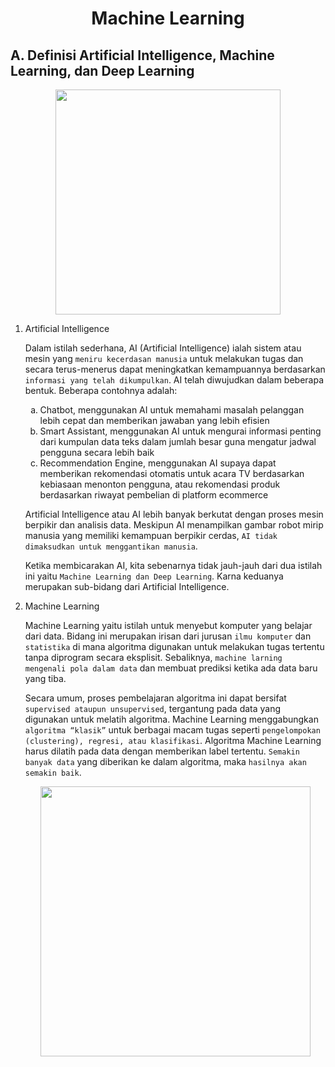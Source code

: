 <h1 align="center"> Machine Learning </h1>

## A. Definisi Artificial Intelligence, Machine Learning, dan Deep Learning

<p align="center">
    <img src="https://user-images.githubusercontent.com/72246401/218114835-964ad3c9-72f5-4a3a-8d7c-e6940c9285dd.png" width="360" style="vertical-align:middle">
</p>

1.  Artificial Intelligence

    Dalam istilah sederhana, AI (Artificial Intelligence) ialah sistem atau mesin yang `meniru kecerdasan manusia` untuk melakukan tugas dan secara terus-menerus dapat meningkatkan kemampuannya berdasarkan `informasi yang telah dikumpulkan`. AI telah diwujudkan dalam beberapa bentuk. Beberapa contohnya adalah:
    
    <ol type="a">
    <li>Chatbot, menggunakan AI untuk memahami masalah pelanggan lebih cepat dan memberikan jawaban yang lebih efisien</li>
    <li>Smart Assistant, menggunakan AI untuk mengurai informasi penting dari kumpulan data teks dalam jumlah besar guna mengatur jadwal pengguna secara lebih baik</li>
    <li>Recommendation Engine, menggunakan AI supaya dapat memberikan rekomendasi otomatis untuk acara TV berdasarkan kebiasaan menonton pengguna, atau rekomendasi produk berdasarkan riwayat pembelian di platform ecommerce</li>
    </ol>

    Artificial Intelligence atau AI lebih banyak berkutat dengan proses mesin berpikir dan analisis data. Meskipun AI menampilkan gambar robot mirip manusia yang memiliki kemampuan berpikir cerdas, `AI tidak dimaksudkan untuk menggantikan manusia`.

    Ketika membicarakan AI, kita sebenarnya tidak jauh-jauh dari dua istilah ini yaitu `Machine Learning dan Deep Learning`. Karna keduanya merupakan sub-bidang dari Artificial Intelligence.

2.  Machine Learning

    Machine Learning yaitu istilah untuk menyebut komputer yang belajar dari data. Bidang ini merupakan irisan dari jurusan `ilmu komputer` dan `statistika` di mana algoritma digunakan untuk melakukan tugas tertentu tanpa diprogram secara eksplisit. Sebaliknya, `machine larning mengenali pola dalam data` dan membuat prediksi ketika ada data baru yang tiba.

    Secara umum, proses pembelajaran algoritma ini dapat bersifat `supervised ataupun unsupervised`, tergantung pada data yang digunakan untuk melatih algoritma. Machine Learning menggabungkan `algoritma “klasik”` untuk berbagai macam tugas seperti `pengelompokan (clustering), regresi, atau klasifikasi`. Algoritma Machine Learning harus dilatih pada data dengan memberikan label tertentu. `Semakin banyak data` yang diberikan ke dalam algoritma, maka `hasilnya akan semakin baik`.
    <p align="center">
    <img src="https://cdn-images-1.medium.com/max/800/1*rbaxTrB_CZCqbty_zv2bEg.png" width="432" style="vertical-align:middle">
</p>


    

    
